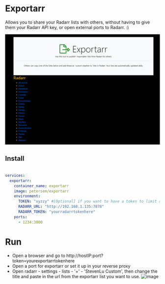 # Exportarr
Allows you to share your Radarr lists with others, without having to give them your Radarr API key, or open external ports to Radarr. :)

![image](https://github.com/petersem/exportarr/blob/master/public/images/exportarr.png?raw=true "Exportarr main screen")

## Install
``` yaml

services:
  exportarr:
    container_name: exportarr
    image: petersem/exportarr
    environment:
      TOKEN: "xyzzy" #[Optional] if you want to have a token to limit access to exportarr
      RADARR_URL: "http://192.168.1.135:7878"
      RADARR_TOKEN: "yourradarrtokenhere"
    ports:
      - 1234:3000
```
# Run
 - Open a browser and go to http://hostIP:port?token=yourexportarrtokenhere
 - Open a port for exportarr or set it up in your reverse proxy
 - Open radarr - settings - lists - '+' - 'StevenLu Custom', then change the title and paste in the url from the exportarr list you want to use. 
![image](https://github.com/petersem/exportarr/tree/master/public/images/exportarrCSL.png?raw=true "Radarr Steven Lu custom list")